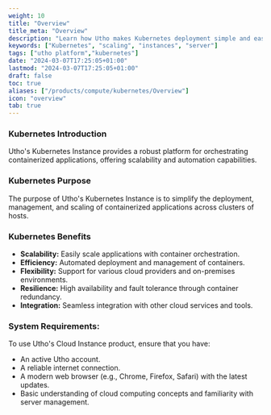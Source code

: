```yaml
---
weight: 10
title: "Overview"
title_meta: "Overview"
description: "Learn how Utho makes Kubernetes deployment simple and easy so you easily anticipate your Kubernetes infrastructure costs"
keywords: ["Kubernetes", "scaling", "instances", "server"]
tags: ["utho platform","kubernetes"]
date: "2024-03-07T17:25:05+01:00"
lastmod: "2024-03-07T17:25:05+01:00"
draft: false
toc: true
aliases: ["/products/compute/kubernetes/Overview"]
icon: "overview"
tab: true
---
```

### Kubernetes Introduction

Utho's Kubernetes Instance provides a robust platform for orchestrating containerized applications, offering scalability and automation capabilities.

### Kubernetes Purpose

The purpose of Utho's Kubernetes Instance is to simplify the deployment, management, and scaling of containerized applications across clusters of hosts.

### Kubernetes Benefits

* **Scalability:** Easily scale applications with container orchestration.
* **Efficiency:** Automated deployment and management of containers.
* **Flexibility:** Support for various cloud providers and on-premises environments.
* **Resilience:** High availability and fault tolerance through container redundancy.
* **Integration:** Seamless integration with other cloud services and tools.

### System Requirements:

To use Utho's Cloud Instance product, ensure that you have:

* An active Utho account.
* A reliable internet connection.
* A modern web browser (e.g., Chrome, Firefox, Safari) with the latest updates.
* Basic understanding of cloud computing concepts and familiarity with server management.
